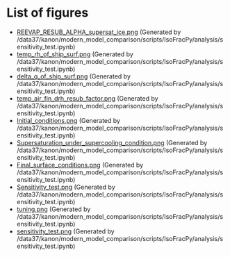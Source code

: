 # List of figures
- [REEVAP_RESUB_ALPHA_supersat_ice.png](figures/REEVAP_RESUB_ALPHA_supersat_ice.png) (Generated by /data37/kanon/modern_model_comparison/scripts/IsoFracPy/analysis/sensitivity_test.ipynb)
- [temp_rh_of_ship_surf.png](figures/temp_rh_of_ship_surf.png) (Generated by /data37/kanon/modern_model_comparison/scripts/IsoFracPy/analysis/sensitivity_test.ipynb)
- [delta_q_of_ship_surf.png](figures/delta_q_of_ship_surf.png) (Generated by /data37/kanon/modern_model_comparison/scripts/IsoFracPy/analysis/sensitivity_test.ipynb)
- [temp_air_fin_drh_resub_factor.png](figures/temp_air_fin_drh_resub_factor.png) (Generated by /data37/kanon/modern_model_comparison/scripts/IsoFracPy/analysis/sensitivity_test.ipynb)
- [Initial_conditions.png](figures/Initial_conditions.png) (Generated by /data37/kanon/modern_model_comparison/scripts/IsoFracPy/analysis/sensitivity_test.ipynb)
- [Supersaturation_under_supercooling_condition.png](figures/Supersaturation_under_supercooling_condition.png) (Generated by /data37/kanon/modern_model_comparison/scripts/IsoFracPy/analysis/sensitivity_test.ipynb)
- [Final_surface_conditions.png](figures/Final_surface_conditions.png) (Generated by /data37/kanon/modern_model_comparison/scripts/IsoFracPy/analysis/sensitivity_test.ipynb)
- [Sensitivity_test.png](figures/Sensitivity_test.png) (Generated by /data37/kanon/modern_model_comparison/scripts/IsoFracPy/analysis/sensitivity_test.ipynb)
- [tuning.png](figures/tuning.png) (Generated by /data37/kanon/modern_model_comparison/scripts/IsoFracPy/analysis/sensitivity_test.ipynb)
- [sensitivity_test.png](figures/sensitivity_test.png) (Generated by /data37/kanon/modern_model_comparison/scripts/IsoFracPy/analysis/sensitivity_test.ipynb)